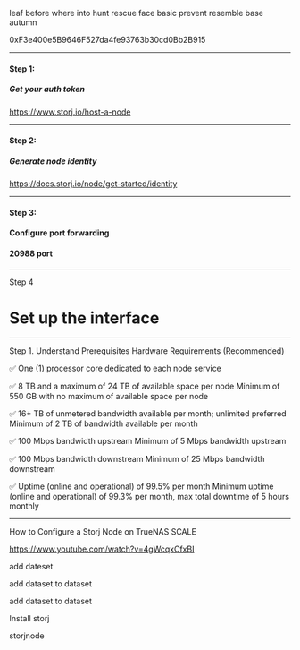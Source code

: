 

leaf before where into hunt rescue face basic prevent resemble base autumn

0xF3e400e5B9646F527da4fe93763b30cd0Bb2B915

---

#### Step 1:
##### Get your auth token
https://www.storj.io/host-a-node

---

#### Step 2:
##### Generate node identity
https://docs.storj.io/node/get-started/identity


---

#### Step 3:
#### Configure port forwarding
#### 20988 port

---





Step 4
# Set up the interface





---------------------------------------------

Step 1. Understand Prerequisites
Hardware Requirements (Recommended)

✅ One (1) processor core dedicated to each node service

✅ 8 TB and a maximum of 24 TB of available space per node Minimum of 550 GB with no maximum of available space per node

✅ 16+ TB of unmetered bandwidth available per month; unlimited preferred Minimum of 2 TB of bandwidth available per month

✅ 100 Mbps bandwidth upstream Minimum of 5 Mbps bandwidth upstream

✅ 100 Mbps bandwidth downstream Minimum of 25 Mbps bandwidth downstream

✅ Uptime (online and operational) of 99.5% per month Minimum uptime (online and operational) of 99.3% per month, max total downtime of 5 hours monthly









------------------------------
How to Configure a Storj Node on TrueNAS SCALE

https://www.youtube.com/watch?v=4gWcqxCfxBI



add dateset

<storj-node>

add <config> dataset to <storj-node> dataset

add <identity> dataset to <storj-node> dataset



Install storj

storjnode






